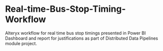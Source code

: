 # Real-time-Bus-Stop-Timing-Workflow

Alteryx workflow for real time bus stop timings presented in Power BI Dashboard and report for justifications as part of Distributed Data Pipelines module project.
